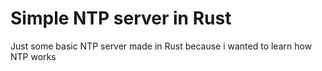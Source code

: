# Simple NTP server in Rust
Just some basic NTP server made in Rust because i wanted to learn how NTP works